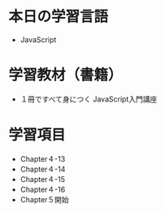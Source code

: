 # 本日の学習言語
- JavaScript
# 学習教材（書籍）
- １冊ですべて身につく JavaScript入門講座
# 学習項目
- Chapter４-13
- Chapter４-14
- Chapter４-15
- Chapter４-16
- Chapter５開始

